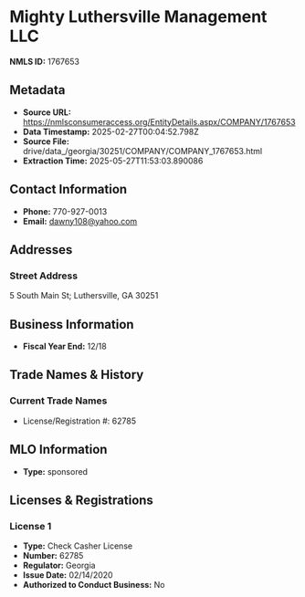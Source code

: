 # Mighty Luthersville Management LLC

**NMLS ID:** 1767653

## Metadata
- **Source URL:** https://nmlsconsumeraccess.org/EntityDetails.aspx/COMPANY/1767653
- **Data Timestamp:** 2025-02-27T00:04:52.798Z
- **Source File:** drive/data_/georgia/30251/COMPANY/COMPANY_1767653.html
- **Extraction Time:** 2025-05-27T11:53:03.890086

## Contact Information
- **Phone:** 770-927-0013
- **Email:** dawny108@yahoo.com

## Addresses
### Street Address
5 South Main St; Luthersville, GA 30251

## Business Information
- **Fiscal Year End:** 12/18

## Trade Names & History
### Current Trade Names
- License/Registration #: 62785

## MLO Information
- **Type:** sponsored

## Licenses & Registrations

### License 1
- **Type:** Check Casher License
- **Number:** 62785
- **Regulator:** Georgia
- **Issue Date:** 02/14/2020
- **Authorized to Conduct Business:** No
